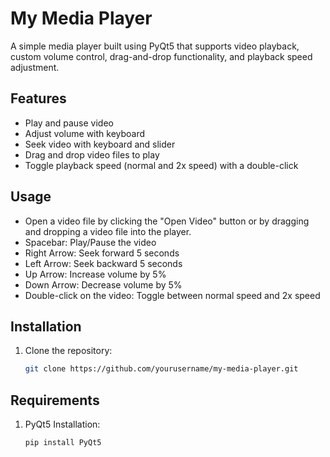# My Media Player

A simple media player built using PyQt5 that supports video playback, custom volume control, drag-and-drop functionality, and playback speed adjustment.

## Features

- Play and pause video
- Adjust volume with keyboard
- Seek video with keyboard and slider
- Drag and drop video files to play
- Toggle playback speed (normal and 2x speed) with a double-click

## Usage
- Open a video file by clicking the "Open Video" button or by dragging and dropping a video file into the player.
- Spacebar: Play/Pause the video
- Right Arrow: Seek forward 5 seconds
- Left Arrow: Seek backward 5 seconds
- Up Arrow: Increase volume by 5%
- Down Arrow: Decrease volume by 5%
- Double-click on the video: Toggle between normal speed and 2x speed

## Installation

1. Clone the repository:
   ```bash
   git clone https://github.com/yourusername/my-media-player.git

## Requirements
1. PyQt5 Installation:
   ```bash
   pip install PyQt5
